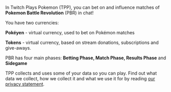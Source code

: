 In Twitch Plays Pokemon (TPP), you can bet on and influence matches of **Pokemon Battle Revolution** (PBR) in chat!

You have two currencies:

**Pokéyen** - virtual currency, used to bet on Pokémon matches

**Tokens** - virtual currency, based on stream donations, subscriptions and give-aways.

PBR has four main phases: **Betting Phase, Match Phase, Results Phase** and **Sidegame**

TPP collects and uses some of your data so you can play.  Find out what data we collect, how we collect it and what we use it for by reading [our privacy statement](https://github.com/TwitchPlaysPokemon/tpp-streamdocs/blob/master/privacy/privacy-statement.md).